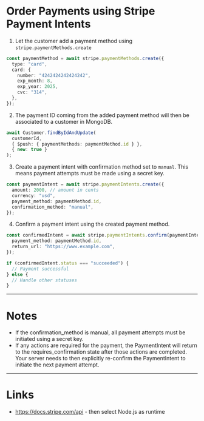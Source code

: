 # Order Payments using Stripe Payment Intents

1. Let the customer add a payment method using `stripe.paymentMethods.create`

```typescript
const paymentMethod = await stripe.paymentMethods.create({
  type: "card",
  card: {
    number: "4242424242424242",
    exp_month: 8,
    exp_year: 2025,
    cvc: "314",
  },
});
```

2. The payment ID coming from the added payment method will then be associated to a customer in MongoDB.

```typescript
await Customer.findByIdAndUpdate(
  customerId,
  { $push: { paymentMethods: paymentMethod.id } },
  { new: true }
);
```

3. Create a payment intent with confirmation method set to `manual`. This means payment attempts must be made using a secret key.

```typescript
const paymentIntent = await stripe.paymentIntents.create({
  amount: 2000, // amount in cents
  currency: "usd",
  payment_method: paymentMethod.id,
  confirmation_method: "manual",
});
```

4. Confirm a payment intent using the created payment method.

```typescript
const confirmedIntent = await stripe.paymentIntents.confirm(paymentIntent.id, {
  payment_method: paymentMethod.id,
  return_url: "https://www.example.com",
});

if (confirmedIntent.status === "succeeded") {
  // Payment successful
} else {
  // Handle other statuses
}
```

---

# Notes

- If the confirmation_method is manual, all payment attempts must be initiated using a secret key.
- If any actions are required for the payment, the PaymentIntent will return to the requires_confirmation state after those actions are completed. Your server needs to then explicitly re-confirm the PaymentIntent to initiate the next payment attempt.

---

# Links

- https://docs.stripe.com/api - then select Node.js as runtime
